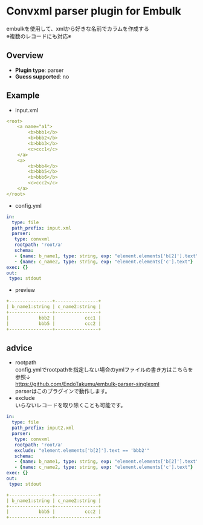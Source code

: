 # Convxml parser plugin for Embulk

embulkを使用して、xmlから好きな名前でカラムを作成する<br>
※複数のレコードにも対応※


## Overview

* **Plugin type**: parser
* **Guess supported**: no

## Example

* input.xml
```yaml
<root>
    <a name="a1">
        <b>bbb1</b>
        <b>bbb2</b>
        <b>bbb3</b>
        <c>ccc1</c>
    </a>
    <a>
        <b>bbb4</b>
        <b>bbb5</b>
        <b>bbb6</b>
        <c>ccc2</c>
    </a>
</root>
```
* config.yml
```yaml
in:
  type: file
  path_prefix: input.xml
  parser:
   type: convxml
   rootpath: 'root/a'
   schema:
   - {name: b_name1, type: string, exp: "element.elements['b[2]'].text"}
   - {name: c_name2, type: string, exp: "element.elements['c'].text"}
exec: {}
out:
 type: stdout
```
* preview
```yaml
+----------------+----------------+
| b_name1:string | c_name2:string |
+----------------+----------------+
|           bbb2 |           ccc1 |
|           bbb5 |           ccc2 |
+----------------+----------------+
```
## advice
* rootpath<br>
config.ymlでrootpathを指定しない場合のymlファイルの書き方はこちらを参照↓<br>
https://github.com/EndoTakumu/embulk-parser-singlexml   <br>
parserはこのプラグインで動作します。<br>
* exclude<br>
いらないレコードを取り除くことも可能です。<br>
```yaml
in:
  type: file
  path_prefix: input2.xml
  parser:
   type: convxml
   rootpath: 'root/a'
   exclude: "element.elements['b[2]'].text == 'bbb2'"
   schema:
   - {name: b_name1, type: string, exp: "element.elements['b[2]'].text"}
   - {name: c_name2, type: string, exp: "element.elements['c'].text"}
exec: {}
out:
 type: stdout
```
```yaml
+----------------+----------------+
| b_name1:string | c_name2:string |
+----------------+----------------+
|           bbb5 |           ccc2 |
+----------------+----------------+
```